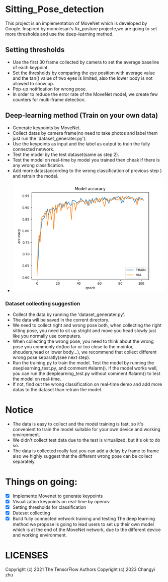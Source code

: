 # Sitting_Pose_detection
This project is an implementation of MoveNet which is developed by Google. Inspired by monolesan's fix_posture projecte,we are going to set more thresholds and use the deep-learning method.  
## Setting thresholds  
* Use the first 30 frame collected by camera to set the average baseline of each keypoint.  
* Set the thresholds by comparing the eye position with average value and the tan() value of two eyes is limited, also the lower body is not allowed to show up.  
* Pop-up notification for wrong pose.  
* In order to reduce the error rate of the MoveNet model, we create few counters for multi-frame detection.  

## Deep-learning method (Train on your own data)
* Generate keypoints by MoveNet.
* Collect datas by camera frame(no need to take photos and label them just run the 'dataset_generater.py').
* Use the keypoints as input and the label as output to train the fully connected network.
* Test the model by the test dataset(same as step 2).
* Test the model on real-time by model you trained then cheak if there is any wrong classification.
* Add more datas(according to the wrong classification of previous step ) and retrain the model.
* ![img.png](img.png)
### Dataset collecting suggestion
* Collect the data by running the 'dataset_generater.py'.
* The data will be saved in the corrent directory.
* We need to collect right and wrong pose both, when collecting the right sitting pose, you need to sit up stright and move you head slowly just like you normally use computers.
* When collecting the wrong pose, you need to think about the wrong pose you commonly do(too far or too close to the mointor, shouders,head or lower body...), we recommend that collect different wrong pose separatly(see next step).
* Run the training.py to train the model. Test the model by running the deeplearning_test.py, and comment #alarm(). If the model works well, you can run the deeplearning_test.py without comment #alarm() to test the model on real-time.
* If not, find out the wrong classification on real-time demo and add more datas to the dataset than retrain the model.  
# Notice
* The data is easy to collect and the model training is fast, so it's convenient to train the model suitable for your own device and working environment.
* We didn't collect test data due to the test is virtualized, but it's ok to do so.
* The data is collected really fast you can add a delay by frame to frame also we highly suggest that the different wrong pose can be collect separately. 

# Things on going:  
- [x] Implemente Movenet to generate keypoints  
- [x] Visualization keypoints on real-time by opencv  
- [x] Setting thresholds for classification
- [x] Dateset collecting
- [x] Build fully connected network training and testing 
The deep learning method we propose is going to lead users to set up their own model which is at the end of the MoveNet network, due to the different device and working environment.
# LICENSES
Copyright (c) 2021 The TensorFlow Authors
Copyright (c) 2023 Changyi zhu

